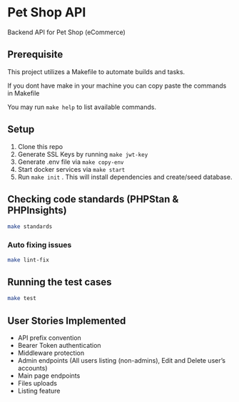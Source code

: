 # Pet Shop API

Backend API for Pet Shop (eCommerce)

## Prerequisite
This project utilizes a Makefile to automate builds and tasks.

If you dont have make in your machine you can copy paste the commands in Makefile

You may run `make help` to list available commands. 

## Setup
1. Clone this repo
2. Generate SSL Keys by running `make jwt-key`
3. Generate .env file via `make copy-env`
4. Start docker services via `make start`
5. Run `make init` . This will install dependencies and create/seed database.

## Checking code standards (PHPStan & PHPInsights)

```bash
make standards
```

### Auto fixing issues

```bash
make lint-fix
```

## Running the test cases

```bash
make test
```

## User Stories Implemented
- API prefix convention
- Bearer Token authentication
- Middleware protection
- Admin endpoints (All users listing (non-admins), Edit and Delete user’s accounts)
- Main page endpoints
- Files uploads
- Listing feature

